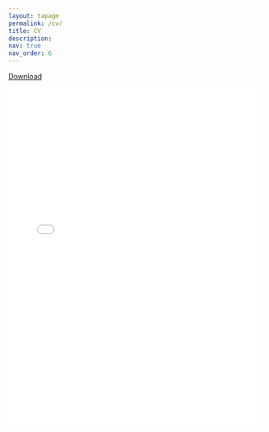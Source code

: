 ```yaml
---
layout: tapage
permalink: /cv/
title: CV
description: 
nav: true
nav_order: 6
---
```



<a href="/assets/pdf/keshav-r-bhattarai-cv.pdf" target="_blank">Download</a>
<iframe src="/assets/pdf/keshav-r-bhattarai-cv.pdf" style="position:relative; top:0; left:0; bottom:0; right:0; width:100%; height:670px; border:none; margin:0; padding:0; overflow:hidden; z-index:999999;"></iframe>